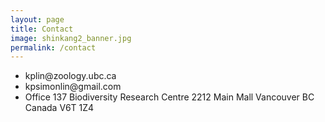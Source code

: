 ```yaml
---
layout: page
title: Contact
image: shinkang2_banner.jpg
permalink: /contact
---
```


<ul class="fa-ul">
  <li><i class="fa-li fa fa-envelope"></i> kplin@zoology.ubc.ca</li>  
  
  <li><i class="fa-li fa fa-envelope"></i> kpsimonlin@gmail.com</li>  
  
  <li><i class="fa-li fa fa-address-book"></i> Office 137 Biodiversity Research Centre 2212 Main Mall Vancouver BC Canada V6T 1Z4</li>  
</ul>
